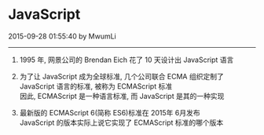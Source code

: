# JavaScript

2015-09-28 01:55:40 by MwumLi

---

1. 1995 年, 网景公司的 Brendan Eich 花了 10 天设计出 JavaScript 语言  

2. 为了让 JavaScript 成为全球标准, 几个公司联合 ECMA 组织定制了 JavaScript 语言的标准, 被称为 ECMAScript 标准  
   因此, ECMAScript 是一种语言标准, 而 JavaScript 是其的一种实现  

3. 最新版的 ECMAScript 6(简称 ES6)标准在 2015年 6月发布  
   JavaScript 的版本实际上说它实现了 ECMAScript 标准的哪个版本  


